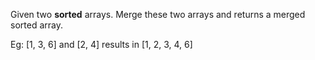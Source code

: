 Given two **sorted** arrays. Merge these two arrays and returns a merged sorted array.

Eg: [1, 3, 6] and [2, 4] results in [1, 2, 3, 4, 6]